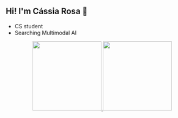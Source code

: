 ## Hi! I'm Cássia Rosa 👋

- CS student
- Searching Multimodal AI

<div align="center">
  <a href="https://github.com/cassiasilvaR">
  <img height="180em" src="https://github-readme-stats.vercel.app/api?username=cassiasilvaR&show_icons=true&theme=soft&include_all_commits=true&count_private=true"/>
  <img height="180em" src="https://github-readme-stats.vercel.app/api/top-langs/?username=cassiasilvaR&layout=compact&langs_count=7&theme=soft"/>
</div>
